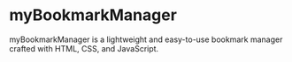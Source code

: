 # myBookmarkManager
myBookmarkManager is a lightweight and easy-to-use bookmark manager crafted with HTML, CSS, and JavaScript.
